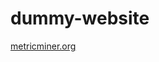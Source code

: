 # dummy-website

[metricminer.org](https://www.metricminer.org/)

<!-- Google tag (gtag.js) -->
<script async src="https://www.googletagmanager.com/gtag/js?id=G-940X5QESJP"></script>
<script>
  window.dataLayer = window.dataLayer || [];
  function gtag(){dataLayer.push(arguments);}
  gtag('js', new Date());

  gtag('config', 'G-940X5QESJP');
</script>
